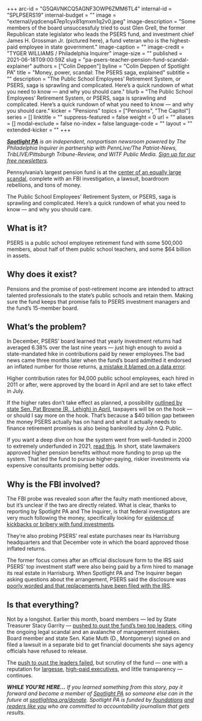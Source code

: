 +++
arc-id = "G5QAVNKCQ5AGNF3OWP6ZMM6TL4"
internal-id = "SPLPSERS19"
internal-budget = ""
image = "external/yqdcenq47ep1cyx81qmxm1q2v0.jpeg"
image-description = "Some members of the board unsuccessfuly tried to oust Glen Grell, the former Republican state legislator who leads the PSERS fund, and investment chief James H. Grossman Jr. (pictured here), a fund veteran who is the highest-paid employee in state government."
image-caption = ""
image-credit = "TYGER WILLIAMS / Philadelphia Inquirer"
image-size = ""
published = 2021-06-18T09:00:59Z
slug = "pa-psers-teacher-pension-fund-scandal-explainer"
authors = ["Colin Deppen"]
byline = "Colin Deppen of Spotlight PA"
title = "Money, power, scandal: The PSERS saga, explained"
subtitle = ""
description = "The Public School Employees’ Retirement System, or PSERS, saga is sprawling and complicated. Here’s a quick rundown of what you need to know — and why you should care."
blurb = "The Public School Employees’ Retirement System, or PSERS, saga is sprawling and complicated. Here’s a quick rundown of what you need to know — and why you should care."
kicker = "Pensions"
topics = ["Pensions", "The Capitol"]
series = []
linktitle = ""
suppress-featured = false
weight = 0
url = ""
aliases = []
modal-exclude = false
no-index = false
language-code = ""
layout = ""
extended-kicker = ""
+++

<a href="https://www.spotlightpa.org/"><i><b>Spotlight PA</b></i></a><i> is an independent, nonpartisan newsroom powered by The Philadelphia Inquirer in partnership with PennLive/The Patriot-News, TribLIVE/Pittsburgh Tribune-Review, and WITF Public Media. </i><a href="https://www.spotlightpa.org/newsletters"><i>Sign up for our free newsletters</i></a><i>.</i>

Pennsylvania’s largest pension fund is at the <a href="https://www.spotlightpa.org/series/the-psers-scandal/">center of an equally large scandal</a>, complete with an FBI investigation, a lawsuit, boardroom rebellions, and tons of money.

The Public School Employees’ Retirement System, or PSERS, saga is sprawling and complicated. Here’s a quick rundown of what you need to know — and why you should care.

<script src="https://www.spotlightpa.org/embed.js" async></script><div data-spl-embed-version="1" data-spl-src="https://www.spotlightpa.org/embeds/newsletter/"></div>

## What is it?

PSERS is a public school employee retirement fund with some 500,000 members, about half of them public school teachers, and some $64 billion in assets.

## Why does it exist?

Pensions and the promise of post-retirement income are intended to attract talented professionals to the state’s public schools and retain them. Making sure the fund keeps that promise falls to PSERS investment managers and the fund’s 15-member board.

## What’s the problem?

In December, PSERS’ board learned that yearly investment returns had averaged 6.38% over the last nine years — just high enough to avoid a state-mandated hike in contributions paid by newer employees.The bad news came three months later when the fund’s board admitted it endorsed an inflated number for those returns, <a href="https://www.spotlightpa.org/news/2021/05/pa-teacher-pension-fund-inflated-returns-how/">a mistake it blamed on a data error</a>.

Higher contribution rates for 94,000 public school employees, each hired in 2011 or after, were approved by the board in April and are set to take effect in July.

If the higher rates don’t take effect as planned, a possibility <a href="https://apnews.com/article/business-general-news-government-and-politics-education-a6299faf23e662077f055146c820c456">outlined by state Sen. Pat Browne (R., Lehigh) in April</a>, taxpayers will be on the hook — or should I say more on the hook. That’s because a $40 billion gap between the money PSERS actually has on hand and what it actually needs to finance retirement promises is also being bankrolled by John Q. Public. 

If you want a deep dive on how the system went from well-funded in 2000 to extremely underfunded in 2021, <a href="https://harris.uchicago.edu/files/pateachers.pdf">read this</a>. In short, state lawmakers approved higher pension benefits without more funding to prop up the system. That led the fund to pursue higher-paying, riskier investments via expensive consultants promising better odds.

<script src="https://www.spotlightpa.org/embed.js" async></script><div data-spl-embed-version="1" data-spl-src="https://www.spotlightpa.org/embeds/donate/?teaser_text=If%20you%20learned%20something%20from%20this%20report%2C%20pay%20it%20forward%20and%20become%20a%20member%20of%20Spotlight%20PA%20so%20someone%20else%20can%20in%20the%20future."></div>

## Why is the FBI involved?

The FBI probe was revealed soon after the faulty math mentioned above, but it’s unclear if the two are directly related. What is clear, thanks to reporting by Spotlight PA and The Inquirer, is that federal investigators are very much following the money, specifically looking for <a href="https://www.spotlightpa.org/news/2021/05/pa-fbi-pension-psers-investigation-subpoenas-properties-real-estate-harrisburg/">evidence of kickbacks or bribery with fund investments</a>.

They’re also probing PSERS’ real estate purchases near its Harrisburg headquarters and that December vote in which the board approved those inflated returns.

The former focus comes after an official disclosure form to the IRS said PSERS’ top investment staff were also being paid by a firm hired to manage its real estate in Harrisburg. When Spotlight PA and The Inquirer began asking questions about the arrangement, PSERS said the disclosure was <a href="https://www.spotlightpa.org/news/2021/06/pa-psers-fbi-investigation-irs-disclosures-real-estate-amended/">poorly worded and that replacements have been filed with the IRS</a>.

## Is that everything?

Not by a longshot. Earlier this month, board members — led by State Treasurer Stacy Garrity — <a href="https://www.spotlightpa.org/news/2021/06/pa-psers-fund-treasuer-fire-leadership/">pushed to oust the fund’s two top leaders</a>, citing the ongoing legal scandal and an avalanche of management mistakes. Board member and state Sen. Katie Muth (D., Montgomery) signed on and filed a lawsuit in a separate bid to get financial documents she says agency officials have refused to release. 

The <a href="https://www.inquirer.com/business/psers-pension-board-firing-staff-hedge-fund-alternative-investments-20210611.html">push to oust the leaders failed</a>, but scrutiny of the fund — one with a reputation for <a href="https://www.inquirer.com/business/psers-pension-teachers-travel-expenses-sers-public-school-trips-cost-20210403.html">largesse</a>, <a href="https://openpayrolls.com/employee/james-grossman-9565">high-paid executives</a>, and little transparency — continues.

<i><b>WHILE YOU’RE HERE...</b></i><i> If you learned something from this story, pay it forward and become a member of </i><a href="https://www.spotlightpa.org/"><i>Spotlight PA</i></a><i> so someone else can in the future at </i><a href="http://spotlightpa.org/donate"><i>spotlightpa.org/donate</i></a><i>. Spotlight PA is funded by</i><a href="https://www.spotlightpa.org/support"><i> foundations</i></a><i> </i><a href="https://www.spotlightpa.org/support"><i>and readers like you</i></a><i> who are committed to accountability journalism that gets results.</i>
